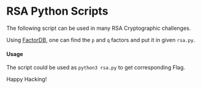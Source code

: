 # RSA Python Scripts
The following script can be used in many RSA Cryptographic challenges.

Using [FactorDB](http://factordb.com/), one can find the `p` and `q` factors and put it in given `rsa.py`. 

#### Usage
The script could be used as `python3 rsa.py` to get corresponding Flag.

Happy Hacking!